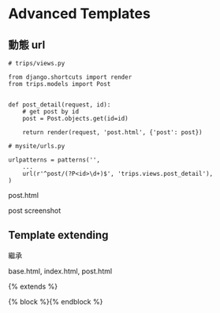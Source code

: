 # Advanced Templates

## 動態 url

```
# trips/views.py

from django.shortcuts import render
from trips.models import Post


def post_detail(request, id):
    # get post by id
    post = Post.objects.get(id=id)

    return render(request, 'post.html', {'post': post})
```

```
# mysite/urls.py

urlpatterns = patterns('',
    ...
    url(r'^post/(?P<id>\d+)$', 'trips.views.post_detail'),
)

```
post.html


post screenshot

## Template extending

繼承

base.html, index.html, post.html

{% extends %}

{% block %}{% endblock %}
